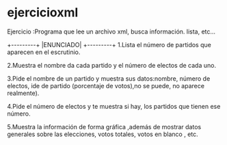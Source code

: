 # ejercicioxml
Ejercicio :Programa que lee un archivo xml, busca información. lista, etc...

+---------+
|ENUNCIADO|
+---------+
1.Lista el número de partidos que aparecen en el escrutinio.

2.Muestra el nombre da cada partido y el número de electos de cada uno.

3.Pide el nombre de un partido y muestra sus datos:nombre, número de electos, ide de partido (porcentaje de votos),no se puede, no aparece realmente).

4.Pide el número de electos y te muestra si hay, los partidos que tienen ese número.

5.Muestra la información de forma gráfica ,además de mostrar datos generales sobre las elecciones, votos totales, votos en blanco , etc.
